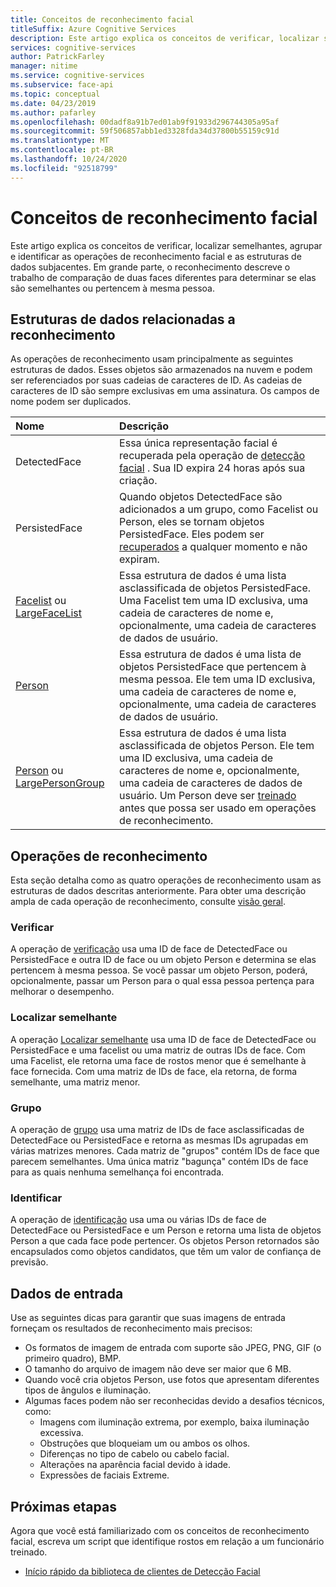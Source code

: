 ```yaml
---
title: Conceitos de reconhecimento facial
titleSuffix: Azure Cognitive Services
description: Este artigo explica os conceitos de verificar, localizar semelhantes, agrupar e identificar as operações de reconhecimento facial e as estruturas de dados subjacentes.
services: cognitive-services
author: PatrickFarley
manager: nitime
ms.service: cognitive-services
ms.subservice: face-api
ms.topic: conceptual
ms.date: 04/23/2019
ms.author: pafarley
ms.openlocfilehash: 00dadf8a91b7ed01ab9f91933d296744305a95af
ms.sourcegitcommit: 59f506857abb1ed3328fda34d37800b55159c91d
ms.translationtype: MT
ms.contentlocale: pt-BR
ms.lasthandoff: 10/24/2020
ms.locfileid: "92518799"
---
```

# <a name="face-recognition-concepts"></a>Conceitos de reconhecimento facial

Este artigo explica os conceitos de verificar, localizar semelhantes, agrupar e identificar as operações de reconhecimento facial e as estruturas de dados subjacentes. Em grande parte, o reconhecimento descreve o trabalho de comparação de duas faces diferentes para determinar se elas são semelhantes ou pertencem à mesma pessoa.

## <a name="recognition-related-data-structures"></a>Estruturas de dados relacionadas a reconhecimento

As operações de reconhecimento usam principalmente as seguintes estruturas de dados. Esses objetos são armazenados na nuvem e podem ser referenciados por suas cadeias de caracteres de ID. As cadeias de caracteres de ID são sempre exclusivas em uma assinatura. Os campos de nome podem ser duplicados.

|Nome|Descrição|
|:--|:--|
|DetectedFace| Essa única representação facial é recuperada pela operação de [detecção facial](../Face-API-How-to-Topics/HowtoDetectFacesinImage.md) . Sua ID expira 24 horas após sua criação.|
|PersistedFace| Quando objetos DetectedFace são adicionados a um grupo, como Facelist ou Person, eles se tornam objetos PersistedFace. Eles podem ser [recuperados](https://westus.dev.cognitive.microsoft.com/docs/services/563879b61984550e40cbbe8d/operations/563879b61984550f3039524c) a qualquer momento e não expiram.|
|[Facelist](https://westus.dev.cognitive.microsoft.com/docs/services/563879b61984550e40cbbe8d/operations/563879b61984550f3039524b) ou [LargeFaceList](https://westus.dev.cognitive.microsoft.com/docs/services/563879b61984550e40cbbe8d/operations/5a157b68d2de3616c086f2cc)| Essa estrutura de dados é uma lista asclassificada de objetos PersistedFace. Uma Facelist tem uma ID exclusiva, uma cadeia de caracteres de nome e, opcionalmente, uma cadeia de caracteres de dados de usuário.|
|[Person](https://westus.dev.cognitive.microsoft.com/docs/services/563879b61984550e40cbbe8d/operations/563879b61984550f3039523c)| Essa estrutura de dados é uma lista de objetos PersistedFace que pertencem à mesma pessoa. Ele tem uma ID exclusiva, uma cadeia de caracteres de nome e, opcionalmente, uma cadeia de caracteres de dados de usuário.|
|[Person](https://westus.dev.cognitive.microsoft.com/docs/services/563879b61984550e40cbbe8d/operations/563879b61984550f30395244) ou [LargePersonGroup](https://westus.dev.cognitive.microsoft.com/docs/services/563879b61984550e40cbbe8d/operations/599acdee6ac60f11b48b5a9d)| Essa estrutura de dados é uma lista asclassificada de objetos Person. Ele tem uma ID exclusiva, uma cadeia de caracteres de nome e, opcionalmente, uma cadeia de caracteres de dados de usuário. Um Person deve ser [treinado](https://westus.dev.cognitive.microsoft.com/docs/services/563879b61984550e40cbbe8d/operations/563879b61984550f30395249) antes que possa ser usado em operações de reconhecimento.|

## <a name="recognition-operations"></a>Operações de reconhecimento

Esta seção detalha como as quatro operações de reconhecimento usam as estruturas de dados descritas anteriormente. Para obter uma descrição ampla de cada operação de reconhecimento, consulte [visão geral](../Overview.md).

### <a name="verify"></a>Verificar

A operação de [verificação](https://westus.dev.cognitive.microsoft.com/docs/services/563879b61984550e40cbbe8d/operations/563879b61984550f3039523a) usa uma ID de face de DetectedFace ou PersistedFace e outra ID de face ou um objeto Person e determina se elas pertencem à mesma pessoa. Se você passar um objeto Person, poderá, opcionalmente, passar um Person para o qual essa pessoa pertença para melhorar o desempenho.

### <a name="find-similar"></a>Localizar semelhante

A operação [Localizar semelhante](https://westus.dev.cognitive.microsoft.com/docs/services/563879b61984550e40cbbe8d/operations/563879b61984550f30395237) usa uma ID de face de DetectedFace ou PersistedFace e uma facelist ou uma matriz de outras IDs de face. Com uma Facelist, ele retorna uma face de rostos menor que é semelhante à face fornecida. Com uma matriz de IDs de face, ela retorna, de forma semelhante, uma matriz menor.

### <a name="group"></a>Grupo

A operação de [grupo](https://westus.dev.cognitive.microsoft.com/docs/services/563879b61984550e40cbbe8d/operations/563879b61984550f30395238) usa uma matriz de IDs de face asclassificadas de DetectedFace ou PersistedFace e retorna as mesmas IDs agrupadas em várias matrizes menores. Cada matriz de "grupos" contém IDs de face que parecem semelhantes. Uma única matriz "bagunça" contém IDs de face para as quais nenhuma semelhança foi encontrada.

### <a name="identify"></a>Identificar

A operação de [identificação](https://westus.dev.cognitive.microsoft.com/docs/services/563879b61984550e40cbbe8d/operations/563879b61984550f30395239) usa uma ou várias IDs de face de DetectedFace ou PersistedFace e um Person e retorna uma lista de objetos Person a que cada face pode pertencer. Os objetos Person retornados são encapsulados como objetos candidatos, que têm um valor de confiança de previsão.

## <a name="input-data"></a>Dados de entrada

Use as seguintes dicas para garantir que suas imagens de entrada forneçam os resultados de reconhecimento mais precisos:

* Os formatos de imagem de entrada com suporte são JPEG, PNG, GIF (o primeiro quadro), BMP.
* O tamanho do arquivo de imagem não deve ser maior que 6 MB.
* Quando você cria objetos Person, use fotos que apresentam diferentes tipos de ângulos e iluminação.
* Algumas faces podem não ser reconhecidas devido a desafios técnicos, como:
  * Imagens com iluminação extrema, por exemplo, baixa iluminação excessiva.
  * Obstruções que bloqueiam um ou ambos os olhos.
  * Diferenças no tipo de cabelo ou cabelo facial.
  * Alterações na aparência facial devido à idade.
  * Expressões de faciais Extreme.

## <a name="next-steps"></a>Próximas etapas

Agora que você está familiarizado com os conceitos de reconhecimento facial, escreva um script que identifique rostos em relação a um funcionário treinado.

* [Início rápido da biblioteca de clientes de Detecção Facial](../Quickstarts/client-libraries.md)
